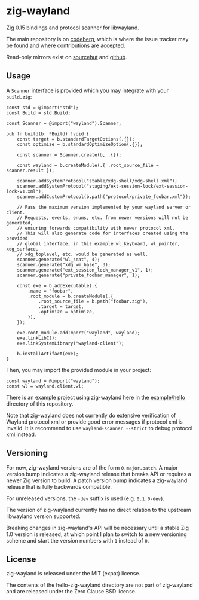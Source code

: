 # zig-wayland

Zig 0.15 bindings and protocol scanner for libwayland.

The main repository is on [codeberg](https://codeberg.org/ifreund/zig-wayland),
which is where the issue tracker may be found and where contributions are accepted.

Read-only mirrors exist on [sourcehut](https://git.sr.ht/~ifreund/zig-wayland)
and [github](https://github.com/ifreund/zig-wayland).

## Usage

A `Scanner` interface is provided which you may integrate with your `build.zig`:

```zig
const std = @import("std");
const Build = std.Build;

const Scanner = @import("wayland").Scanner;

pub fn build(b: *Build) !void {
    const target = b.standardTargetOptions(.{});
    const optimize = b.standardOptimizeOption(.{});

    const scanner = Scanner.create(b, .{});

    const wayland = b.createModule(.{ .root_source_file = scanner.result });

    scanner.addSystemProtocol("stable/xdg-shell/xdg-shell.xml");
    scanner.addSystemProtocol("staging/ext-session-lock/ext-session-lock-v1.xml");
    scanner.addCustomProtocol(b.path("protocol/private_foobar.xml"));

    // Pass the maximum version implemented by your wayland server or client.
    // Requests, events, enums, etc. from newer versions will not be generated,
    // ensuring forwards compatibility with newer protocol xml.
    // This will also generate code for interfaces created using the provided
    // global interface, in this example wl_keyboard, wl_pointer, xdg_surface,
    // xdg_toplevel, etc. would be generated as well.
    scanner.generate("wl_seat", 4);
    scanner.generate("xdg_wm_base", 3);
    scanner.generate("ext_session_lock_manager_v1", 1);
    scanner.generate("private_foobar_manager", 1);

    const exe = b.addExecutable(.{
        .name = "foobar",
        .root_module = b.createModule(.{
            .root_source_file = b.path("foobar.zig"),
            .target = target,
            .optimize = optimize,
        }),
    });

    exe.root_module.addImport("wayland", wayland);
    exe.linkLibC();
    exe.linkSystemLibrary("wayland-client");

    b.installArtifact(exe);
}
```

Then, you may import the provided module in your project:

```zig
const wayland = @import("wayland");
const wl = wayland.client.wl;
```

There is an example project using zig-wayland here in the
[example/hello](./example/hello) directory of this repository.

Note that zig-wayland does not currently do extensive verification of Wayland
protocol xml or provide good error messages if protocol xml is invalid. It is
recommend to use `wayland-scanner --strict` to debug protocol xml instead.

## Versioning

For now, zig-wayland versions are of the form `0.major.patch`. A major version
bump indicates a zig-wayland release that breaks API or requires a newer Zig
version to build. A patch version bump indicates a zig-wayland release that is
fully backwards compatible.

For unreleased versions, the `-dev` suffix is used (e.g. `0.1.0-dev`).

The version of zig-wayland currently has no direct relation to the upstream
libwayland version supported.

Breaking changes in zig-wayland's API will be necessary until a stable Zig 1.0
version is released, at which point I plan to switch to a new versioning scheme
and start the version numbers with `1` instead of `0`.

## License

zig-wayland is released under the MIT (expat) license.

The contents of the hello-zig-wayland directory are not part of zig-wayland and are released under the Zero Clause BSD license.
